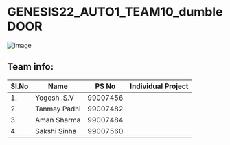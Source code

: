 # GENESIS22_AUTO1_TEAM10_dumbleDOOR
![image](https://user-images.githubusercontent.com/98824269/163941823-6534f6c3-23e7-470a-9e53-9c608c5600bc.png)


## Team info:

|Sl.No|     Name         |PS No      | Individual Project                              |            
| --- | ---------------- | :-------: | ---------------------------------------------- |  
| 1. | Yogesh .S.V       | 99007456 |                             |                    
| 2. | Tanmay Padhi | 99007482 |          |  
| 3. | Aman Sharma       | 99007484 |          |   
| 4. | Sakshi Sinha   | 99007560 |                                 |  

